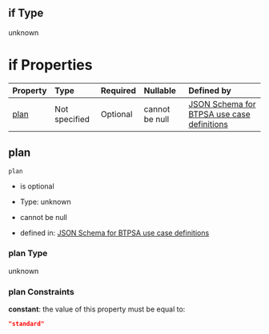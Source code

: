 ## if Type

unknown

# if Properties

| Property      | Type          | Required | Nullable       | Defined by                                                                                                                                                                                                                                  |
| :------------ | :------------ | :------- | :------------- | :------------------------------------------------------------------------------------------------------------------------------------------------------------------------------------------------------------------------------------------ |
| [plan](#plan) | Not specified | Optional | cannot be null | [JSON Schema for BTPSA use case definitions](btpsa-usecase-properties-services-items-allof-1-then-allof-55-then-allof-0-if-properties-plan.md "undefined#/properties/services/items/allOf/1/then/allOf/55/then/allOf/0/if/properties/plan") |

## plan



`plan`

*   is optional

*   Type: unknown

*   cannot be null

*   defined in: [JSON Schema for BTPSA use case definitions](btpsa-usecase-properties-services-items-allof-1-then-allof-55-then-allof-0-if-properties-plan.md "undefined#/properties/services/items/allOf/1/then/allOf/55/then/allOf/0/if/properties/plan")

### plan Type

unknown

### plan Constraints

**constant**: the value of this property must be equal to:

```json
"standard"
```
